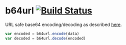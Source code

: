 b64url [![Build Status](https://secure.travis-ci.org/nshah/nodejs-b64url.png)](http://travis-ci.org/nshah/nodejs-b64url)
======

URL safe base64 encoding/decoding as described
[here](http://tools.ietf.org/html/rfc3548#section-4).

```javascript
var encoded = b64url.encode(data)
var decoded = b64url.decode(encoded)
```

